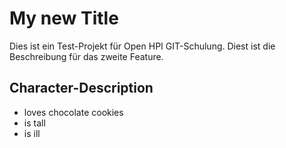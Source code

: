 # My new Title
Dies ist ein Test-Projekt für Open HPI GIT-Schulung.
Diest ist die Beschreibung für das zweite Feature.

## Character-Description
* loves chocolate cookies
* is tall
* is ill


